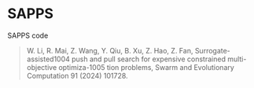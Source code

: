 # SAPPS
SAPPS code

> W. Li, R. Mai, Z. Wang, Y. Qiu, B. Xu, Z. Hao, Z. Fan, Surrogate-assisted1004
push and pull search for expensive constrained multi-objective optimiza-1005
tion problems, Swarm and Evolutionary Computation 91 (2024) 101728.

